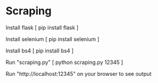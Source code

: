 # Scraping

Install flask [ pip install flask ]

Install selenium [ pip install selenium ]

Install bs4 [ pip install bs4 ]

Run "scraping.py" [ python scraping.py 12345 ]

Run "http://localhost:12345" on your browser to see output
